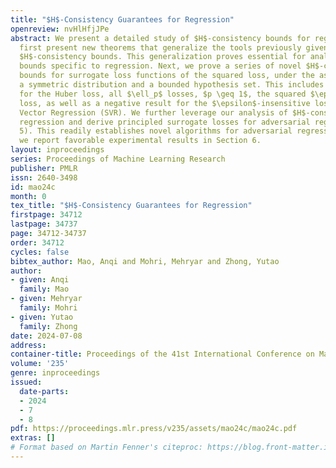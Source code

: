 ```yaml
---
title: "$H$-Consistency Guarantees for Regression"
openreview: nvHlHfjJPe
abstract: We present a detailed study of $H$-consistency bounds for regression. We
  first present new theorems that generalize the tools previously given to establish
  $H$-consistency bounds. This generalization proves essential for analyzing $H$-consistency
  bounds specific to regression. Next, we prove a series of novel $H$-consistency
  bounds for surrogate loss functions of the squared loss, under the assumption of
  a symmetric distribution and a bounded hypothesis set. This includes positive results
  for the Huber loss, all $\ell_p$ losses, $p \geq 1$, the squared $\epsilon$-insensitive
  loss, as well as a negative result for the $\epsilon$-insensitive loss used in Support
  Vector Regression (SVR). We further leverage our analysis of $H$-consistency for
  regression and derive principled surrogate losses for adversarial regression (Section
  5). This readily establishes novel algorithms for adversarial regression, for which
  we report favorable experimental results in Section 6.
layout: inproceedings
series: Proceedings of Machine Learning Research
publisher: PMLR
issn: 2640-3498
id: mao24c
month: 0
tex_title: "$H$-Consistency Guarantees for Regression"
firstpage: 34712
lastpage: 34737
page: 34712-34737
order: 34712
cycles: false
bibtex_author: Mao, Anqi and Mohri, Mehryar and Zhong, Yutao
author:
- given: Anqi
  family: Mao
- given: Mehryar
  family: Mohri
- given: Yutao
  family: Zhong
date: 2024-07-08
address:
container-title: Proceedings of the 41st International Conference on Machine Learning
volume: '235'
genre: inproceedings
issued:
  date-parts:
  - 2024
  - 7
  - 8
pdf: https://proceedings.mlr.press/v235/assets/mao24c/mao24c.pdf
extras: []
# Format based on Martin Fenner's citeproc: https://blog.front-matter.io/posts/citeproc-yaml-for-bibliographies/
---
```

